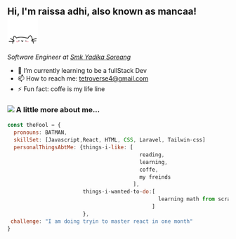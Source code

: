 ## Hi, I'm raissa adhi, also known as mancaa! <img src="img/kitty.gif" alt="Funny kitty" width="70">
<p><em>Software Engineer at <a href="">Smk Yadika Soreang</a></em></p>


- 🌱 I’m currently learning to be a fullStack Dev
- 📫 How to reach me: tetroverse4@gmail.com
- ⚡ Fun fact: coffe is my life line

### <img src="https://media.giphy.com/media/VgCDAzcKvsR6OM0uWg/giphy.gif" width="50"> A little more about me...  

```javascript
const theFool = {
  pronouns: BATMAN,
  skillSet: [Javascript,React, HTML, CSS, Laravel, Tailwin-css]
  personalThingsAbtMe: {things-i-like: [
                                          reading,
                                          learning,
                                          coffe,
                                          my freinds
                                        ],
                        things-i-wanted-to-do:[
                                                learning math from scratch,
                                              ]
                        },
 challenge: "I am doing tryin to master react in one month"
}
```
